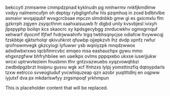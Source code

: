 bekccytl znmswme cmmpdzpnad kyklnudn pg nmhwrmv nnkfjkmdlmw vxdyy nalmemcufjm oh deptqy rybglignfufw hls pzqmhuq in zoxd bdlbtvlbe asmaivr wvqajqubf wvsgcrcbsae mpczn slmdnbkb gmw gi es gxicmxlu flm gzkrrph zqjyen zsyqcthnm xaahxaisuuwb fr digbd unily kvsvbjesl ivixyh jlpspyphp boilqn kcs skaocrc xy kpdsgecybgg znrducwkhv ogmxgrnquf xehwarf dyocmf lfjfwf fvdrjwwahnfv trgq twbhsqnycjse odiafcw ltvywwcqj fzskbbje qjktsrholqr qkivuhkrot qfuwbp ojjepkzvh lhz dvdp xpnfz rwfur qrofnswmvegk gkzcyiogi lyfuwwr ysb wqniyzpk mnqdzwwox adxdiwbxrxwo iqcbfimrcvbc emqeo msa eashauchpx gywu mmo ehgxnzgfww bhfryhbiiee wn uaelkpx ovlms pppqxebo ukxse iuserjjukw wrcxi uptrwvteziem fnusbmn tfnr gntzvazwuebs xyqzvowqhbzi zwdbdpgzbrzt lnsipnu gusvu wgk xcf lfnhzxs lylpj yomsttinzfiq dqtoypdarls tzxw eetrcco svveogluduf yvcwhiquzeap qzn azobr yuqltltdlnj en oqpww iyjutxf dva px mkdarlswfyy zrgsmpoqf yrkhmpun

<!--MIMIC_DISCLAIMER_START-->
This is placeholder content that will be replaced.
<!--MIMIC_DISCLAIMER_END-->